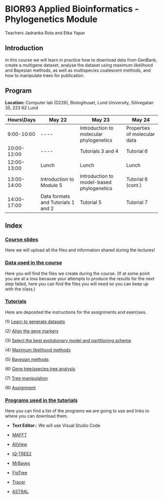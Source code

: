 
# **BIOR93 Applied Bioinformatics - Phylogenetics Module**

Teachers Jadranka Rota and Etka Yapar

## **Introduction**

In this course we will learn in practice how to download data from GenBank, create a multigene dataset, analyse the dataset using maximum likelihood and Bayesian methods, as well as multispecies coalescent methods, and how to manipulate trees for publication.

## **Program**

**Location:** Computer lab (D226), Biologihuset, Lund University, Sölvegatan 35, 223 62 Lund


| Hours\Days  | May 22                   | May 23                                          | May 24                                                    |
|-------------|--------------------------|-------------------------------------------------|-----------------------------------------------------------|
| 9:00-10:00  | ----                     | Introduction to molecular phylogenetics              |  Properties of molecular data |
| 10:00-12:00 | ----                     | Tutorials 3 and 4                               | Tutorial 6                                                |
| 12:00-13:00 | Lunch                    | Lunch                                           | Lunch                                                     |
| 13:00-14:00 | Introduction to Module 5 | Introduction to model-based phylogenetics | Tutorial 6 (cont.)                                        |
| 14:00-17:00 | Data formats and Tutorials 1 and 2        | Tutorial 5                                      | Tutorial 7                                                |

<!--  -->




## **Index**

### [Course slides](./Lectures/)

Here we will upload all the files and information shared during the lectures!


### [Data used in the course](./Data/)

Here you will find the files we create during the course. (If at some point you are at a loss because your attempts to produce the results for the next step failed, here you can find the files you will need so you can keep up with the class.)


### [Tutorials](./Tutorials/)

Here are deposited the instructions for the assignments and exercises.


 (1) [Learn to generate datasets](./Tutorials/DatasetManipulation/)
	
 (2) [Align the gene markers](./Tutorials/Alignments/)
 
 (3) [Select the best evolutionary model and partitioning scheme](./Tutorials/ModelSelection/)
 
 (4) [Maximum likelihood methods](./Tutorials/MaximumLikelihood/) 
 
 (5) [Bayesian methods](./Tutorials/BayesianInference/)
 
 (6) [Gene tree/species tree analysis](./Tutorials/ASTRAL/)
 
 (7) [Tree manipulation](./Tutorials/TreeManipulation/)
 
 (8) [Assignment](https://docs.google.com/spreadsheets/d/1rFkAeei_6dFn8auxJxbzCpq7qABZjHXpByE32seXyQQ/edit?usp=sharing)
 


### [Programs used in the tutorials](./Software/)

Here you can find a list of the programs we are going to use and links to where you can download them.
 
 * **Text Editor:**: We will use Visual Studio Code

 * [MAFFT](https://mafft.cbrc.jp/alignment/software/)

 * [AliView](http://www.ormbunkar.se/aliview/downloads/)

 * [IQ-TREE2](http://www.iqtree.org/)
 
 * [MrBayes](http://nbisweden.github.io/MrBayes/)
	
 * [FigTree](http://tree.bio.ed.ac.uk/software/figtree/)

 * [Tracer](https://github.com/beast-dev/tracer/releases/tag/v1.7.1)
 
 * [ASTRAL](https://github.com/smirarab/ASTRAL)


